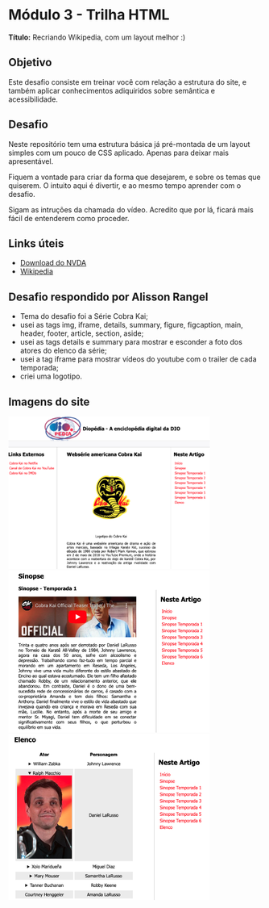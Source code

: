 # Módulo 3 - Trilha HTML

**Título:** Recriando Wikipedia, com um layout melhor :)

## Objetivo
Este desafio consiste em treinar você com relação a estrutura do site, e também aplicar conhecimentos adiquiridos sobre semântica e acessibilidade.

## Desafio
Neste repositório tem uma estrutura básica já pré-montada de um layout simples com um pouco de CSS aplicado. Apenas para deixar mais apresentável.

Fiquem a vontade para criar da forma que desejarem, e sobre os temas que quiserem. O intuito aqui é divertir, e ao mesmo tempo aprender com o desafio.

Sigam as intruções da chamada do vídeo. Acredito que por lá, ficará mais fácil de entenderem como proceder.

## Links úteis
- [Download do NVDA](https://www.nvaccess.org/download/)
- [Wikipedia](https://pt.wikipedia.org/)

## Desafio respondido por Alisson Rangel
- Tema do desafio foi a Série Cobra Kai;
- usei as tags img, iframe, details, summary, figure, figcaption, main, header, footer, article, section, aside;
- usei as tags details e summary para mostrar e esconder a foto dos atores do elenco da série;
- usei a tag iframe para mostrar vídeos do youtube com o trailer de cada temporada; 
- criei uma logotipo.

## Imagens do site

<img src="./assets/images/site01.png" width="400"/>
<img src="./assets/images/site02.png" width="400"/>
<img src="./assets/images/site03.png" width="400"/>


